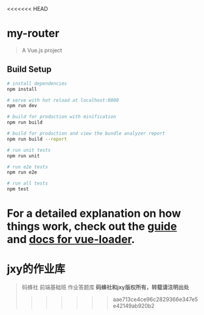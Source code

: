 <<<<<<< HEAD
# my-router

> A Vue.js project

## Build Setup

``` bash
# install dependencies
npm install

# serve with hot reload at localhost:8080
npm run dev

# build for production with minification
npm run build

# build for production and view the bundle analyzer report
npm run build --report

# run unit tests
npm run unit

# run e2e tests
npm run e2e

# run all tests
npm test
```

For a detailed explanation on how things work, check out the [guide](http://vuejs-templates.github.io/webpack/) and [docs for vue-loader](http://vuejs.github.io/vue-loader).
=======
# jxy的作业库
> 码蜂社 前端基础班 作业答题库
>**码蜂社和jxy版权所有，转载请注明出处**
>>>>>>> aae713ce4ce96c2829366e347e5e42149ab920b2
